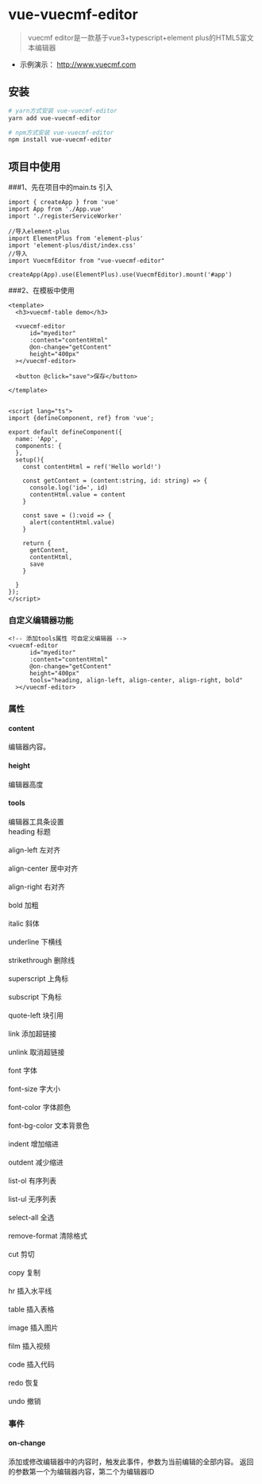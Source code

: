 # vue-vuecmf-editor
> vuecmf editor是一款基于vue3+typescript+element plus的HTML5富文本编辑器

- 示例演示： http://www.vuecmf.com

## 安装

``` bash
# yarn方式安装 vue-vuecmf-editor
yarn add vue-vuecmf-editor

# npm方式安装 vue-vuecmf-editor
npm install vue-vuecmf-editor
```

## 项目中使用

###1、先在项目中的main.ts 引入
```
import { createApp } from 'vue'
import App from './App.vue'
import './registerServiceWorker'

//导入element-plus
import ElementPlus from 'element-plus'
import 'element-plus/dist/index.css'
//导入
import VuecmfEditor from "vue-vuecmf-editor"

createApp(App).use(ElementPlus).use(VuecmfEditor).mount('#app')
```
###2、在模板中使用
```
<template>
  <h3>vuecmf-table demo</h3>

  <vuecmf-editor
      id="myeditor"
      :content="contentHtml"
      @on-change="getContent"
      height="400px"
  ></vuecmf-editor>
  
  <button @click="save">保存</button>

</template>


<script lang="ts">
import {defineComponent, ref} from 'vue';

export default defineComponent({
  name: 'App',
  components: {
  },
  setup(){
    const contentHtml = ref('Hello world!')

    const getContent = (content:string, id: string) => {
      console.log('id=', id)
      contentHtml.value = content
    }

    const save = ():void => {
      alert(contentHtml.value)
    }

    return {
      getContent,
      contentHtml,
      save
    }

  }
});
</script>
```

### 自定义编辑器功能
```
<!-- 添加tools属性 可自定义编辑器 -->
<vuecmf-editor
      id="myeditor"
      :content="contentHtml"
      @on-change="getContent"
      height="400px"
	  tools="heading, align-left, align-center, align-right, bold"
  ></vuecmf-editor>
```
### 属性
#### content 
编辑器内容。 
#### height 
编辑器高度
#### tools
编辑器工具条设置
<br>heading  标题</br>
<br>align-left  左对齐</br>
<br>align-center  居中对齐</br>
<br>align-right  右对齐</br>
<br>bold  加粗</br>
<br>italic  斜体</br>
<br>underline  下横线</br>
<br>strikethrough  删除线</br>
<br>superscript  上角标</br>
<br>subscript  下角标</br>
<br>quote-left  块引用</br>
<br>link  添加超链接</br>
<br>unlink  取消超链接</br>
<br>font  字体</br>
<br>font-size  字大小</br>
<br>font-color  字体颜色</br>
<br>font-bg-color  文本背景色</br>
<br>indent  增加缩进</br>
<br>outdent  减少缩进</br>
<br>list-ol  有序列表</br>
<br>list-ul  无序列表</br>
<br>select-all  全选</br>
<br>remove-format  清除格式</br>
<br>cut  剪切</br>
<br>copy  复制</br>
<br>hr  插入水平线</br>
<br>table  插入表格</br>
<br>image  插入图片</br>
<br>film  插入视频</br>
<br>code  插入代码</br>
<br>redo  恢复</br>
<br>undo  撤销</br>

### 事件
#### on-change
添加或修改编辑器中的内容时，触发此事件，参数为当前编辑的全部内容。
返回的参数第一个为编辑器内容，第二个为编辑器ID

